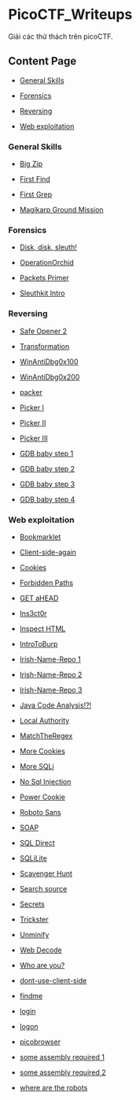# PicoCTF_Writeups

Giải các thử thách trên picoCTF.

## Content Page

- [General Skills](https://github.com/DucThinh47/PicoCTF_Writeups/tree/main?tab=readme-ov-file#general-skills)

- [Forensics](https://github.com/DucThinh47/PicoCTF_Writeups/tree/main?tab=readme-ov-file#forensics)

- [Reversing](https://github.com/DucThinh47/PicoCTF_Writeups/tree/main?tab=readme-ov-file#reversing)

- [Web exploitation](https://github.com/DucThinh47/PicoCTF_Writeups/tree/main#web-exploitation)

### General Skills

- [Big Zip](https://github.com/DucThinh47/PicoCTF_Writeups/blob/main/General_Skills/Big_Zip.md)

- [First Find](https://github.com/DucThinh47/PicoCTF_Writeups/blob/main/General_Skills/First_Find.md)

- [First Grep](https://github.com/DucThinh47/PicoCTF_Writeups/blob/main/General_Skills/First_Grep.md)

- [Magikarp Ground Mission](https://github.com/DucThinh47/PicoCTF_Writeups/blob/main/General_Skills/Magikarp_Ground_Mission.md)

### Forensics

- [Disk, disk, sleuth!](https://github.com/DucThinh47/PicoCTF_Writeups/blob/main/Forensics/Disk_disk_sleuth.md)

- [OperationOrchid](https://github.com/DucThinh47/PicoCTF_Writeups/blob/main/Forensics/OperationOrchid.md)

- [Packets Primer](https://github.com/DucThinh47/PicoCTF_Writeups/blob/main/Forensics/Packets_Primer.md)

- [Sleuthkit Intro](https://github.com/DucThinh47/PicoCTF_Writeups/blob/main/Forensics/Sleuthkit_Intro.md)

### Reversing

- [Safe Opener 2]()

- [Transformation]()

- [WinAntiDbg0x100]()

- [WinAntiDbg0x200]()

- [packer]()

- [Picker I]()

- [Picker II]()

- [Picker III]()

- [GDB baby step 1]()

- [GDB baby step 2]()

- [GDB baby step 3]()

- [GDB baby step 4]()

### Web exploitation

- [Bookmarklet](https://github.com/DucThinh47/PicoCTF_Writeups/blob/main/Web_Exploitation/Bookmarklet.md)

- [Client-side-again](https://github.com/DucThinh47/PicoCTF_Writeups/blob/main/Web_Exploitation/Client_side_again.md)

- [Cookies](https://github.com/DucThinh47/PicoCTF_Writeups/blob/main/Web_Exploitation/Cookies.md)

- [Forbidden Paths](https://github.com/DucThinh47/PicoCTF_Writeups/blob/main/Web_Exploitation/Forbidden_Paths.md)

- [GET aHEAD](https://github.com/DucThinh47/PicoCTF_Writeups/blob/main/Web_Exploitation/GET_aHEAD.md)

- [Ins3ct0r](https://github.com/DucThinh47/PicoCTF_Writeups/blob/main/Web_Exploitation/Ins3ct0r.md)

- [Inspect HTML](https://github.com/DucThinh47/PicoCTF_Writeups/blob/main/Web_Exploitation/Inspect_HTML.md)

- [IntroToBurp](https://github.com/DucThinh47/PicoCTF_Writeups/blob/main/Web_Exploitation/Intro_To_Burp.md)

- [Irish-Name-Repo 1](https://github.com/DucThinh47/PicoCTF_Writeups/blob/main/Web_Exploitation/Irish_Name_Repo_1.md)

- [Irish-Name-Repo 2](https://github.com/DucThinh47/PicoCTF_Writeups/blob/main/Web_Exploitation/Irish_Name_Repo_2.md)

- [Irish-Name-Repo 3](https://github.com/DucThinh47/PicoCTF_Writeups/blob/main/Web_Exploitation/Irish_Name_Repo_3.md)

- [Java Code Analysis!?!](https://github.com/DucThinh47/PicoCTF_Writeups/blob/main/Web_Exploitation/Java_Code_Analysis.md)

- [Local Authority](https://github.com/DucThinh47/PicoCTF_Writeups/blob/main/Web_Exploitation/Local_Authority.md)

- [MatchTheRegex](https://github.com/DucThinh47/PicoCTF_Writeups/blob/main/Web_Exploitation/MatchTheRegex.md)

- [More Cookies](https://github.com/DucThinh47/PicoCTF_Writeups/blob/main/Web_Exploitation/More_Cookies.md)

- [More SQLi](https://github.com/DucThinh47/PicoCTF_Writeups/blob/main/Web_Exploitation/More_SQLi.md)

- [No Sql Injection](https://github.com/DucThinh47/PicoCTF_Writeups/blob/main/Web_Exploitation/No_Sql_Injection.md)

- [Power Cookie](https://github.com/DucThinh47/PicoCTF_Writeups/blob/main/Web_Exploitation/Power_Cookie.md)

- [Roboto Sans](https://github.com/DucThinh47/PicoCTF_Writeups/blob/main/Web_Exploitation/Roboto_Sans.md)

- [SOAP](https://github.com/DucThinh47/PicoCTF_Writeups/blob/main/Web_Exploitation/SOAP.md)

- [SQL Direct](https://github.com/DucThinh47/PicoCTF_Writeups/blob/main/Web_Exploitation/SQL_Direct.md)

- [SQLiLite](https://github.com/DucThinh47/PicoCTF_Writeups/blob/main/Web_Exploitation/SQLiLite.md)

- [Scavenger Hunt](https://github.com/DucThinh47/PicoCTF_Writeups/blob/main/Web_Exploitation/Scavenger_Hunt.md)

- [Search source](https://github.com/DucThinh47/PicoCTF_Writeups/blob/main/Web_Exploitation/Search_source.md)

- [Secrets](https://github.com/DucThinh47/PicoCTF_Writeups/blob/main/Web_Exploitation/Secrets.md)

- [Trickster](https://github.com/DucThinh47/PicoCTF_Writeups/blob/main/Web_Exploitation/Trickster.md)

- [Unminify](https://github.com/DucThinh47/PicoCTF_Writeups/blob/main/Web_Exploitation/Unminify.md)

- [Web Decode](https://github.com/DucThinh47/PicoCTF_Writeups/blob/main/Web_Exploitation/Web_Decode.md)

- [Who are you?](https://github.com/DucThinh47/PicoCTF_Writeups/blob/main/Web_Exploitation/Who_are_you.md)

- [dont-use-client-side](https://github.com/DucThinh47/PicoCTF_Writeups/blob/main/Web_Exploitation/dont_use_client_side.md)

- [findme](https://github.com/DucThinh47/PicoCTF_Writeups/blob/main/Web_Exploitation/findme.md)

- [login](https://github.com/DucThinh47/PicoCTF_Writeups/blob/main/Web_Exploitation/login.md)

- [logon](https://github.com/DucThinh47/PicoCTF_Writeups/blob/main/Web_Exploitation/logon.md)

- [picobrowser](https://github.com/DucThinh47/PicoCTF_Writeups/blob/main/Web_Exploitation/picobrowser.md)

- [some assembly required 1](https://github.com/DucThinh47/PicoCTF_Writeups/blob/main/Web_Exploitation/some_assembly_required_1.md)

- [some assembly required 2](https://github.com/DucThinh47/PicoCTF_Writeups/blob/main/Web_Exploitation/some_assembly_required_2.md)

- [where are the robots](https://github.com/DucThinh47/PicoCTF_Writeups/blob/main/Web_Exploitation/where_are_the_robots.md)
